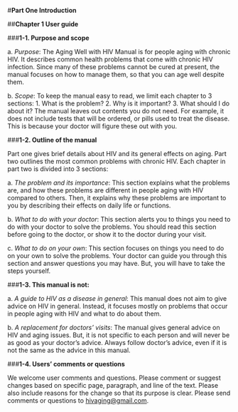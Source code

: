 #**Part One
Introduction**

##**Chapter 1
User guide**

###**1-1. Purpose and scope**

a.	*Purpose*: The Aging Well with HIV Manual is for people aging with chronic HIV. It describes common health problems that come with chronic HIV infection. Since many of these problems cannot be cured at present, the manual focuses on how to manage them, so that you can age well despite them.  

b.	*Scope*: To keep the manual easy to read, we limit each chapter to 3 sections: 
				1.	What is the problem? 
				2.	Why is it important?
				3.	What should I do about it?
The manual leaves out contents you do not need. For example, it does not include tests that will be ordered, or pills used to treat the disease. This is because your doctor will figure these out with you.

###**1-2. Outline of the manual**

Part one gives brief details about HIV and its general effects on aging. Part two outlines the most common problems with chronic HIV. Each chapter in part two is divided into 3 sections:

a.	*The problem and its importance*: This section explains what the problems are, and how these problems are different in people aging with HIV compared to others. Then, it explains why these problems are important to you by describing their effects on daily life or functions. 

b.	*What to do with your doctor*: This section alerts you to things you need to do with your doctor to solve the problems. You should read this section before going to the doctor, or show it to the doctor during your visit.

c.	*What to do on your own*: This section focuses on things you need to do on your own to solve the problems. Your doctor can guide you through this section and answer questions you may have. But, you will have to take the steps yourself. 

###**1-3. This manual is not:**

a.	*A guide to HIV as a disease in general*: This manual does not aim to give advice on HIV in general. Instead, it focuses mostly on problems that occur in people aging with HIV and what to do about them.

b.	*A replacement for doctors’ visits*: The manual gives general advice on HIV and aging issues. But, it is not specific to each person and will never be as good as your doctor’s advice. Always follow doctor’s advice, even if it is not the same as the advice in this manual. 

###**1-4. Users’ comments or questions**

We welcome user comments and questions. Please comment or suggest changes based on specific page, paragraph, and line of the text. Please also include reasons for the change so that its purpose is clear. Please send comments or questions to hivaging@gmail.com.


